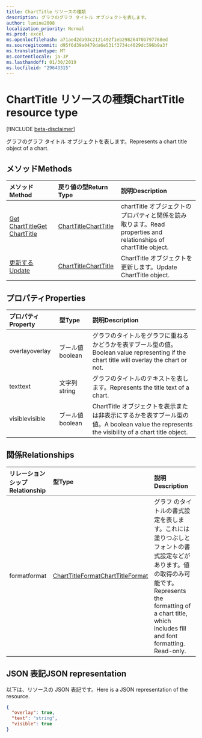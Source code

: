 ```yaml
---
title: ChartTitle リソースの種類
description: グラフのグラフ タイトル オブジェクトを表します。
author: lumine2008
localization_priority: Normal
ms.prod: excel
ms.openlocfilehash: a71aed2da93c2121492f1eb29826470b797768ed
ms.sourcegitcommit: d95f6d39a0479da6e531f3734c4029dc596b9a3f
ms.translationtype: MT
ms.contentlocale: ja-JP
ms.lasthandoff: 01/30/2019
ms.locfileid: "29643315"
---
```

# <a name="charttitle-resource-type"></a><span data-ttu-id="c8325-103">ChartTitle リソースの種類</span><span class="sxs-lookup"><span data-stu-id="c8325-103">ChartTitle resource type</span></span>

[!INCLUDE [beta-disclaimer](../../includes/beta-disclaimer.md)]

<span data-ttu-id="c8325-104">グラフのグラフ タイトル オブジェクトを表します。</span><span class="sxs-lookup"><span data-stu-id="c8325-104">Represents a chart title object of a chart.</span></span>


## <a name="methods"></a><span data-ttu-id="c8325-105">メソッド</span><span class="sxs-lookup"><span data-stu-id="c8325-105">Methods</span></span>

| <span data-ttu-id="c8325-106">メソッド</span><span class="sxs-lookup"><span data-stu-id="c8325-106">Method</span></span>           | <span data-ttu-id="c8325-107">戻り値の型</span><span class="sxs-lookup"><span data-stu-id="c8325-107">Return Type</span></span>    |<span data-ttu-id="c8325-108">説明</span><span class="sxs-lookup"><span data-stu-id="c8325-108">Description</span></span>|
|:---------------|:--------|:----------|
|[<span data-ttu-id="c8325-109">Get ChartTitle</span><span class="sxs-lookup"><span data-stu-id="c8325-109">Get ChartTitle</span></span>](../api/charttitle-get.md) | [<span data-ttu-id="c8325-110">ChartTitle</span><span class="sxs-lookup"><span data-stu-id="c8325-110">ChartTitle</span></span>](charttitle.md) |<span data-ttu-id="c8325-111">chartTitle オブジェクトのプロパティと関係を読み取ります。</span><span class="sxs-lookup"><span data-stu-id="c8325-111">Read properties and relationships of chartTitle object.</span></span>|
|[<span data-ttu-id="c8325-112">更新する</span><span class="sxs-lookup"><span data-stu-id="c8325-112">Update</span></span>](../api/charttitle-update.md) | [<span data-ttu-id="c8325-113">ChartTitle</span><span class="sxs-lookup"><span data-stu-id="c8325-113">ChartTitle</span></span>](charttitle.md)    |<span data-ttu-id="c8325-114">ChartTitle オブジェクトを更新します。</span><span class="sxs-lookup"><span data-stu-id="c8325-114">Update ChartTitle object.</span></span> |

## <a name="properties"></a><span data-ttu-id="c8325-115">プロパティ</span><span class="sxs-lookup"><span data-stu-id="c8325-115">Properties</span></span>
| <span data-ttu-id="c8325-116">プロパティ</span><span class="sxs-lookup"><span data-stu-id="c8325-116">Property</span></span>     | <span data-ttu-id="c8325-117">型</span><span class="sxs-lookup"><span data-stu-id="c8325-117">Type</span></span>   |<span data-ttu-id="c8325-118">説明</span><span class="sxs-lookup"><span data-stu-id="c8325-118">Description</span></span>|
|:---------------|:--------|:----------|
|<span data-ttu-id="c8325-119">overlay</span><span class="sxs-lookup"><span data-stu-id="c8325-119">overlay</span></span>|<span data-ttu-id="c8325-120">ブール値</span><span class="sxs-lookup"><span data-stu-id="c8325-120">boolean</span></span>|<span data-ttu-id="c8325-121">グラフのタイトルをグラフに重ねるかどうかを表すブール型の値。</span><span class="sxs-lookup"><span data-stu-id="c8325-121">Boolean value representing if the chart title will overlay the chart or not.</span></span>|
|<span data-ttu-id="c8325-122">text</span><span class="sxs-lookup"><span data-stu-id="c8325-122">text</span></span>|<span data-ttu-id="c8325-123">文字列</span><span class="sxs-lookup"><span data-stu-id="c8325-123">string</span></span>|<span data-ttu-id="c8325-124">グラフのタイトルのテキストを表します。</span><span class="sxs-lookup"><span data-stu-id="c8325-124">Represents the title text of a chart.</span></span>|
|<span data-ttu-id="c8325-125">visible</span><span class="sxs-lookup"><span data-stu-id="c8325-125">visible</span></span>|<span data-ttu-id="c8325-126">ブール値</span><span class="sxs-lookup"><span data-stu-id="c8325-126">boolean</span></span>|<span data-ttu-id="c8325-127">ChartTitle オブジェクトを表示または非表示にするかを表すブール型の値。</span><span class="sxs-lookup"><span data-stu-id="c8325-127">A boolean value the represents the visibility of a chart title object.</span></span>|

## <a name="relationships"></a><span data-ttu-id="c8325-128">関係</span><span class="sxs-lookup"><span data-stu-id="c8325-128">Relationships</span></span>
| <span data-ttu-id="c8325-129">リレーションシップ</span><span class="sxs-lookup"><span data-stu-id="c8325-129">Relationship</span></span> | <span data-ttu-id="c8325-130">型</span><span class="sxs-lookup"><span data-stu-id="c8325-130">Type</span></span>   |<span data-ttu-id="c8325-131">説明</span><span class="sxs-lookup"><span data-stu-id="c8325-131">Description</span></span>|
|:---------------|:--------|:----------|
|<span data-ttu-id="c8325-132">format</span><span class="sxs-lookup"><span data-stu-id="c8325-132">format</span></span>|[<span data-ttu-id="c8325-133">ChartTitleFormat</span><span class="sxs-lookup"><span data-stu-id="c8325-133">ChartTitleFormat</span></span>](charttitleformat.md)|<span data-ttu-id="c8325-p101">グラフ のタイトルの書式設定を表します。これには塗りつぶしとフォントの書式設定などがあります。値の取得のみ可能です。</span><span class="sxs-lookup"><span data-stu-id="c8325-p101">Represents the formatting of a chart title, which includes fill and font formatting. Read-only.</span></span>|

## <a name="json-representation"></a><span data-ttu-id="c8325-136">JSON 表記</span><span class="sxs-lookup"><span data-stu-id="c8325-136">JSON representation</span></span>

<span data-ttu-id="c8325-137">以下は、リソースの JSON 表記です。</span><span class="sxs-lookup"><span data-stu-id="c8325-137">Here is a JSON representation of the resource.</span></span>

<!-- {
  "blockType": "resource",
  "optionalProperties": [

  ],
  "@odata.type": "microsoft.graph.chartTitle"
}-->

```json
{
  "overlay": true,
  "text": "string",
  "visible": true
}

```

<!-- uuid: 8fcb5dbc-d5aa-4681-8e31-b001d5168d79
2015-10-25 14:57:30 UTC -->
<!--
{
  "type": "#page.annotation",
  "description": "ChartTitle resource",
  "keywords": "",
  "section": "documentation",
  "tocPath": "",
  "suppressions": [
    "Error: /api-reference/beta/resources/charttitle.md:\r\n      Exception processing links.\r\n    System.ArgumentException: Link Definition was null. Link text: !INCLUDE [beta-disclaimer](../../includes/beta-disclaimer.md)\r\n      at ApiDoctor.Validation.DocFile.get_LinkDestinations()\r\n      at ApiDoctor.Validation.DocSet.ValidateLinks(Boolean includeWarnings, String[] relativePathForFiles, IssueLogger issues, Boolean requireFilenameCaseMatch, Boolean printOrphanedFiles)"
  ]
}
-->
